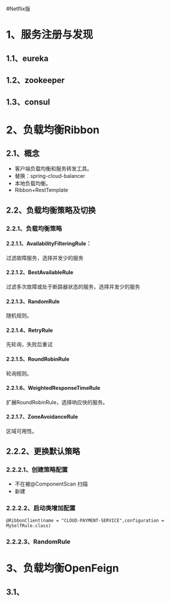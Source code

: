 #Netflix版
# 1、服务注册与发现
## 1.1、eureka
## 1.2、zookeeper
## 1.3、consul

# 2、负载均衡Ribbon

## 2.1、概念
- 客户端负载均衡和服务转发工具。
- 替换：spring-cloud-balancer
- 本地负载均衡。
- Ribbon+RestTemplate
## 2.2、负载均衡策略及切换
### 2.2.1、负载均衡策略
#### 2.2.1.1、AvailabilityFilteringRule：
过滤故障服务，选择并发少的服务
#### 2.2.1.2、BestAvailableRule
过滤多次故障或处于断路器状态的服务，选择并发少的服务
#### 2.2.1.3、RandomRule
随机规则。
#### 2.2.1.4、RetryRule
先轮询，失败后重试
#### 2.2.1.5、RoundRobinRule
轮询规则。
#### 2.2.1.6、WeightedResponseTimeRule
扩展RoundRobinRule，选择响应快的服务。
#### 2.2.1.7、ZoneAvoidanceRule
区域可用性。
## 2.2.2、更换默认策略
### 2.2.2.1、创建策略配置
- 不在被@ComponentScan 扫描
- 新建
### 2.2.2.2、启动类增加配置
`@RibbonClient(name = "CLOUD-PAYMENT-SERVICE",configuration = MySelfRule.class)`
### 2.2.2.3、RandomRule


# 3、负载均衡OpenFeign
## 3.1、